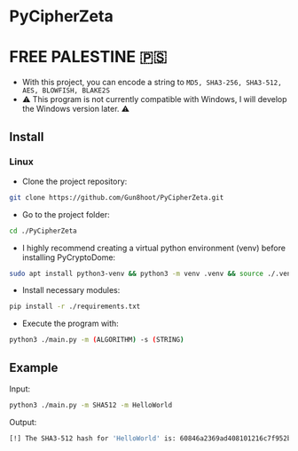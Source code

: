# PyCipherZeta
# FREE PALESTINE 🇵🇸
- With this project, you can encode a string to ```MD5, SHA3-256, SHA3-512, AES, BLOWFISH, BLAKE2S```
- ⚠️ This program is not currently compatible with Windows, I will develop the Windows version later. ⚠️

## Install
### Linux
- Clone the project repository: 
```sh
git clone https://github.com/Gun8hoot/PyCipherZeta.git
```
- Go to the project folder:
```sh
cd ./PyCipherZeta
```
- I highly recommend creating a virtual python environment (venv) before installing PyCryptoDome:
```sh
sudo apt install python3-venv && python3 -m venv .venv && source ./.venv/bin/activate
```
- Install necessary modules:
```sh
pip install -r ./requirements.txt
```
- Execute the program with: 
```sh
python3 ./main.py -m (ALGORITHM) -s (STRING)
```

## Example
Input:
```sh
python3 ./main.py -m SHA512 -m HelloWorld
```
Output:
```sh
[!] The SHA3-512 hash for 'HelloWorld' is: 60846a2369ad408101216c7f952be7019559acfa146e6b5c51d0a18424a620a22e937e5650ed332cbdb9ebe21f03f86207078958e0ef7b60bb285851cf9f9a32

```